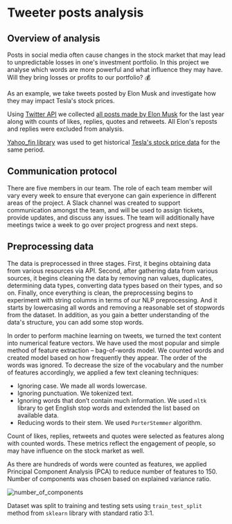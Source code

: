 # Tweeter posts analysis
## Overview of analysis
Posts in social media often cause changes in the stock market that may lead to unpredictable losses in one's investment portfolio.
In this project we analyse which words are more powerful and what influence they may have. Will they bring losses or profits to our portfolio? :moneybag:

As an example, we take tweets posted by Elon Musk and investigate how they may impact Tesla's stock prices.

Using [Twitter API](https://developer.twitter.com/en/docs/twitter-api) we collected [all posts made by Elon Musk](https://github.com/angkohtenko/twitter_vs_stocks/blob/main/Data/tweets_data.csv) for the last year along with counts of likes, replies, quotes and retweets. All Elon's reposts and replies were excluded from analysis.

[Yahoo_fin library](http://theautomatic.net/yahoo_fin-documentation/) was used to get historical [Tesla's stock price data](https://github.com/angkohtenko/twitter_vs_stocks/blob/main/Data/tesla_stocks.csv) for the same period. 

## Communication protocol
There are five members in our team. The role of each team member will vary every week to ensure that everyone can gain experience in different areas of the project. A Slack channel was created to support communication amongst the team, and will be used to assign tickets, provide updates, and discuss any issues. The team will additionally have meetings twice a week to go over project progress and next steps.

## Preprocessing data

The data is preprocessed in three stages. First, it begins obtaining data from various resources via API. Second, after gathering data from various sources, it begins cleaning the data by removing nan values, duplicates, determining data types, converting data types based on their types, and so on. Finally, once everything is clean, the preprocessing begins to experiment with string columns in terms of our NLP preprocessing. And it starts by lowercasing all words and removing a reasonable set of stopwords from the dataset. In addition, as you gain a better understanding of the data's structure, you can add some stop words.

In order to perform machine learning on tweets, we turned the text content into numerical feature vectors. We have used the most popular and simple method of feature extraction – bag-of-words model. We counted words and created model based on how frequently they appear. The order of the words was ignored.
To decrease the size of the vocabulary and the number of features accordingly, we applied a few text cleaning techniques:
-	Ignoring case. We made all words lowercase.
-	Ignoring punctuation. We tokenized text.
-	Ignoring words that don’t contain much information. We used ```nltk``` library to get English stop words and extended the list based on available data.
-	Reducing words to their stem. We used ```PorterStemmer``` algorithm.

Count of likes, replies, retweets and quotes were selected as features along with counted words. These metrics reflect the engagement of people, so may have influence on the stock market as well.

As there are hundreds of words were counted as features, we applied Principal Component Analysis (PCA) to reduce number of features to 150. Number of components was chosen based on explained variance ratio.

![number_of_components]()

Dataset was split to training and testing sets using ```train_test_split``` method from ```sklearn``` library with standard ratio  3:1. 

